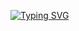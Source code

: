 [![Typing SVG](https://readme-typing-svg.herokuapp.com?font=Lobster&size=30&color=0082F7&multiline=true&lines=NUSANTARA)](https://git.io/typing-svg)